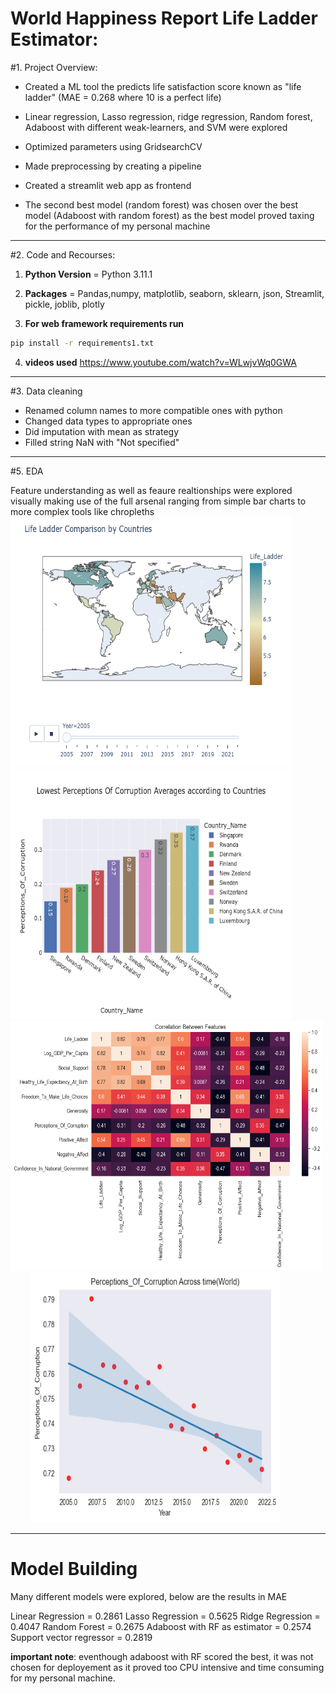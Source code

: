 # World Happiness Report Life Ladder Estimator:
#1. Project Overview:
- Created a ML tool the predicts life satisfaction score known as "life ladder" (MAE = 0.268 where 10 is a perfect life) 
- Linear regression, Lasso regression, ridge regression, Random forest, Adaboost with different weak-learners, and SVM were explored

- Optimized parameters using GridsearchCV
- Made preprocessing by creating a pipeline
- Created a streamlit web app as frontend 
- The second best model (random forest) was chosen over the best model (Adaboost with random forest) as the best model proved taxing for the performance of my personal machine
---
#2. Code and Recourses:
1. **Python Version** = Python 3.11.1
2. **Packages** = Pandas,numpy, matplotlib, seaborn, sklearn, json, Streamlit, pickle, joblib, plotly

3. **For web framework requirements run**  
```sh
pip install -r requirements1.txt
``` 

4. **videos used**  https://www.youtube.com/watch?v=WLwjvWq0GWA
---
#3. Data cleaning
- Renamed column names to more compatible ones with python
- Changed data types to appropriate ones
- Did imputation with mean as strategy  
- Filled string NaN with "Not specified" 
---
#5. EDA

Feature understanding as well as feaure realtionships were explored visually making use of the full arsenal ranging from simple bar charts to more complex tools like chropleths  
<img src="Read_me_Images/Choropleth.png"  width="450" height=400> <img src="Read_me_Images/output.png"  width="450" height=400> 
<img src="Read_me_Images/Corrolation.png"  width="500" height=400>   &nbsp; &nbsp; &nbsp; &nbsp; <img src="Read_me_Images/Regression.png"  width="400" height=400> 

---
# Model Building 

Many different models were explored, below are the results in MAE

Linear Regression = 0.2861
Lasso Regression = 0.5625
Ridge Regression = 0.4047
Random Forest = 0.2675
Adaboost with RF as estimator = 0.2574
Support vector regressor = 0.2819

**important note**: eventhough adaboost with RF scored the best, it was not chosen for deployement as it proved too CPU intensive and time consuming for my personal machine.




    



